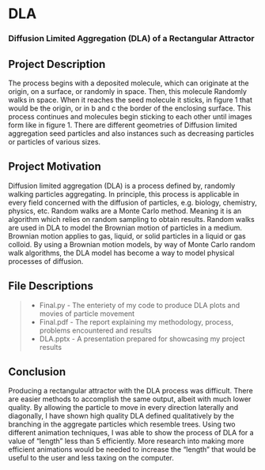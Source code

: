 # DLA
### Diffusion Limited Aggregation (DLA) of a Rectangular Attractor 
## Project Description
The process begins with a deposited molecule, which can originate at the origin, on a surface, or randomly in space. Then, this molecule Randomly walks in space. When it reaches the seed molecule it sticks, in figure 1 that would be the origin, or in b and c the border of the enclosing surface. This process continues and molecules begin sticking to each other until images form like in figure 1. There are different geometries of Diffusion limited aggregation seed particles and also instances such as decreasing particles or particles of various sizes. <br>

## Project Motivation

Diffusion limited aggregation (DLA) is a process defined by, randomly walking particles aggregating. In principle, this process is applicable in every field concerned with the diffusion of particles, e.g. biology, chemistry, physics, etc. Random walks are a Monte Carlo method. Meaning it is an algorithm which relies on random sampling to obtain results. Random walks are used in DLA to model the Brownian motion of particles in a medium. Brownian motion applies to gas, liquid, or solid particles in a liquid or gas colloid. By using a Brownian motion models, by way of Monte Carlo random walk algorithms, the DLA model has become a way to model physical processes of diffusion. <br>

## File Descriptions
> * Final.py - The enteriety of my code to produce DLA plots and movies of particle movement <br>
> * Final.pdf - The report explaining my methodology, process, problems encountered and results <br>
> * DLA.pptx - A presentation prepared for showcasing my project results <br>

## Conclusion
Producing a rectangular attractor with the DLA process was difficult. There are easier methods to accomplish the same output, albeit with much lower quality. By allowing the particle to move in every direction laterally and diagonally, I have shown high quality DLA defined qualitatively by the branching in the aggregate particles which resemble trees. Using two different animation techniques, I was able to show the process of DLA for a value of “length” less than 5 efficiently. More research into making more efficient animations would be needed to increase the “length” that would be useful to the user and less taxing on the computer. <br>
